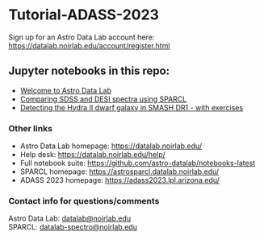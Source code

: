 # Tutorial-ADASS-2023

Sign up for an Astro Data Lab account here: https://datalab.noirlab.edu/account/register.html

## Jupyter notebooks in this repo:
- [Welcome to Astro Data Lab](https://github.com/astro-datalab/Tutorial-ADASS-2023/blob/main/GettingStartedWithDataLab.ipynb)
- [Comparing SDSS and DESI spectra using SPARCL](https://github.com/astro-datalab/Tutorial-ADASS-2023/blob/main/DESI_EDR_SDSS_Comparison.ipynb)
- [Detecting the Hydra II dwarf galaxy in SMASH DR1 - with exercises](https://github.com/astro-datalab/Tutorial-ADASS-2023/blob/main/DwarfGalaxiesInSmash_WithExercises.ipynb)

### Other links
- Astro Data Lab homepage: https://datalab.noirlab.edu/
- Help desk: https://datalab.noirlab.edu/help/
- Full notebook suite: https://github.com/astro-datalab/notebooks-latest
- SPARCL homepage: https://astrosparcl.datalab.noirlab.edu/
- ADASS 2023 homepage: https://adass2023.lpl.arizona.edu/

### Contact info for questions/comments
Astro Data Lab: datalab@noirlab.edu  
SPARCL: datalab-spectro@noirlab.edu
